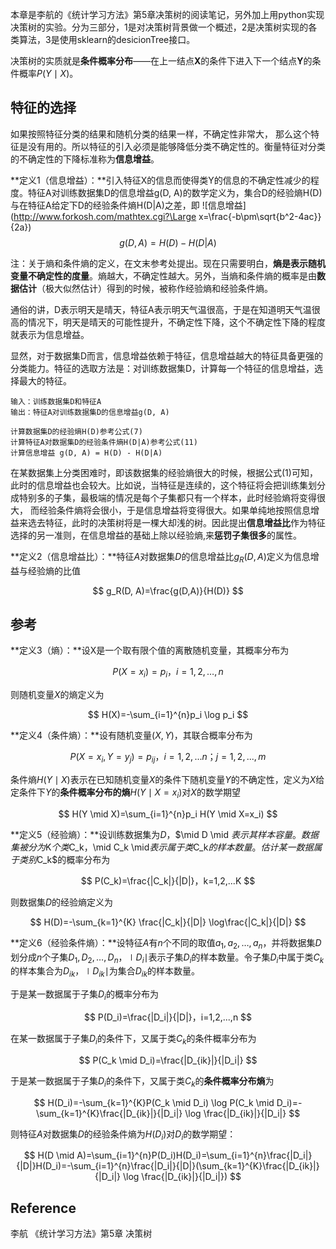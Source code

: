 本章是李航的《统计学习方法》第5章决策树的阅读笔记，另外加上用python实现决策树的实验。分为三部分，1是对决策树背景做一个概述，2是决策树实现的各类算法，3是使用sklearn的desicionTree接口。

决策树的实质就是**条件概率分布**——在上一结点**X**的条件下进入下一个结点**Y**的条件概率$P(Y \mid X)$。



## 特征的选择

如果按照特征分类的结果和随机分类的结果一样，不确定性非常大， 那么这个特征是没有用的。所以特征的引入必须是能够降低分类不确定性的。衡量特征对分类的不确定性的下降标准称为**信息增益**。

**定义1（信息增益）：**引入特征X的信息而使得类Y的信息的不确定性减少的程度。特征A对训练数据集D的信息增益g(D, A)的数学定义为，集合D的经验熵H(D)与在特征A给定下D的经验条件熵H(D|A)之差，即
![信息增益](http://www.forkosh.com/mathtex.cgi?\Large x=\\frac{-b\\pm\\sqrt{b^2-4ac}}{2a})
$$
g(D, A)=H(D)-H(D|A)
$$


注：关于熵和条件熵的定义，在文末参考处提出。现在只需要明白，**熵是表示随机变量不确定性的度量**。熵越大，不确定性越大。另外，当熵和条件熵的概率是由**数据估计**（极大似然估计）得到的时候，被称作经验熵和经验条件熵。

通俗的讲，D表示明天是晴天，特征A表示明天气温很高，于是在知道明天气温很高的情况下，明天是晴天的可能性提升，不确定性下降，这个不确定性下降的程度就表示为信息增益。

显然，对于数据集D而言，信息增益依赖于特征，信息增益越大的特征具备更强的分类能力。特征的选取方法是：对训练数据集D，计算每一个特征的信息增益，选择最大的特征。

```
输入：训练数据集D和特征A
输出：特征A对训练数据集D的信息增益g(D, A)

计算数据集D的经验熵H(D)参考公式(7)
计算特征A对数据集D的经验条件熵H(D|A)参考公式(11)
计算信息增益 g(D, A) = H(D) - H(D|A)
```

在某数据集上分类困难时，即该数据集的经验熵很大的时候，根据公式(1)可知，此时的信息增益也会较大。比如说，当特征是连续的，这个特征将会把训练集划分成特别多的子集，最极端的情况是每个子集都只有一个样本，此时经验熵将变得很大， 而经验条件熵将会很小，于是信息增益将变得很大。如果单纯地按照信息增益来选去特征，此时的决策树将是一棵大却浅的树。因此提出**信息增益比**作为特征选择的另一准则，在信息增益的基础上除以经验熵,来**惩罚子集很多**的属性。

**定义2（信息增益比）：**特征$A$对数据集$D$的信息增益比$g_R(D,A)$定义为信息增益与经验熵的比值


$$
g_R(D, A)=\frac{g(D,A)}{H(D)}
$$


## 参考

**定义3（熵）：**设X是一个取有限个值的离散随机变量，其概率分布为


$$
P(X=x_i)=p_i，i=1,2,…,n
$$


则随机变量$X$的熵定义为


$$
H(X)=-\sum_{i=1}^{n}p_i \log p_i
$$


**定义4（条件熵）：**设有随机变量$(X, Y)$，其联合概率分布为


$$
P(X=x_i,Y=y_j)=p_{ij}，i=1,2,...n；j=1,2,...,m
$$


条件熵$H(Y \mid X)$表示在已知随机变量$X$的条件下随机变量$Y$的不确定性，定义为$X$给定条件下$Y$的**条件概率分布的熵**$H(Y \mid X=x_i)$对$X$的数学期望


$$
H(Y \mid X)=\sum_{i=1}^{n}p_i H(Y \mid X=x_i)
$$


**定义5（经验熵）：**设训练数据集为$D$，$\mid D \mid $表示其样本容量。数据集被分为$K$个类$C_k$，$\mid C_k \mid$表示属于类$C_k$的样本数量。估计某一数据属于类别$C_k$的概率分布为


$$
P(C_k)=\frac{|C_k|}{|D|}，k=1,2,...K
$$


则数据集$D​$的经验熵定义为


$$
H(D)=-\sum_{k=1}^{K} \frac{|C_k|}{|D|} \log\frac{|C_k|}{|D|}
$$

**定义6（经验条件熵）：**设特征$A$有$n$个不同的取值${a_1,a_2,…,a_n}$，并将数据集$D$划分成$n$个子集$D_1,D_2,…,D_n$，$\mid D_i \mid$表示子集$D_i$的样本数量。令子集$D_i$中属于类$C_k$的样本集合为$D_{ik}$，$\mid D_{ik} \mid$为集合$D_{ik}$的样本数量。

于是某一数据属于子集$D_i$的概率分布为

$$
P(D_i)=\frac{|D_i|}{|D|}，i=1,2,...,n
$$


在某一数据属于子集$D_i$的条件下，又属于类$C_k$的条件概率分布为


$$
P(C_k \mid D_i)=\frac{|D_{ik}|}{|D_i|}
$$


于是某一数据属于子集$D_i$的条件下，又属于类$C_k$的**条件概率分布熵**为


$$
H(D_i)=-\sum_{k=1}^{K}P(C_k \mid D_i) \log P(C_k \mid D_i)=-\sum_{k=1}^{K}\frac{|D_{ik}|}{|D_i|} \log \frac{|D_{ik}|}{|D_i|}
$$


则特征$A$对数据集$D$的经验条件熵为$H(D_i)$对$D_i$的数学期望：


$$
H(D \mid A)=\sum_{i=1}^{n}P(D_i)H(D_i)=\sum_{i=1}^{n}\frac{|D_i|}{|D|}H(D_i)=-\sum_{i=1}^{n}\frac{|D_i|}{|D|}(\sum_{k=1}^{K}\frac{|D_{ik}|}{|D_i|} \log \frac{|D_{ik}|}{|D_i|})
$$


## Reference

李航 《统计学习方法》第5章 决策树
